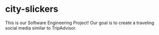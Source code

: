 # city-slickers
This is our Software Engineering Project! Our goal is to create a traveling social media similar to TripAdvisor.
